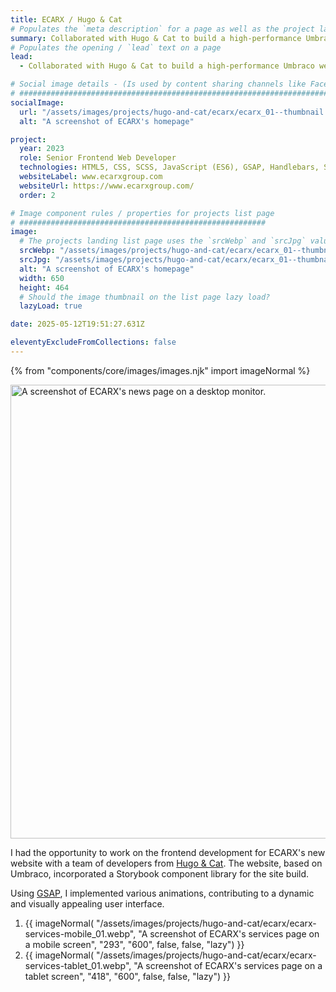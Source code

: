 ```yaml
---
title: ECARX / Hugo & Cat
# Populates the `meta description` for a page as well as the project landing page project-specific summary
summary: Collaborated with Hugo & Cat to build a high-performance Umbraco website for ECARX, featuring advanced animation, interactivity, and a Storybook-powered component system.
# Populates the opening / `lead` text on a page
lead:
  - Collaborated with Hugo & Cat to build a high-performance Umbraco website for ECARX, featuring advanced animation, interactivity, and a Storybook-powered component system.

# Social image details - (Is used by content sharing channels like Facebook, Twitter, WhatsApp, LinkedIn, RSS readers etc.)
# ##########################################################################################################################
socialImage:
  url: "/assets/images/projects/hugo-and-cat/ecarx/ecarx_01--thumbnail.jpg"
  alt: "A screenshot of ECARX's homepage"

project:
  year: 2023
  role: Senior Frontend Web Developer
  technologies: HTML5, CSS, SCSS, JavaScript (ES6), GSAP, Handlebars, Storybook, Webpack, Gulp, Cypress, Umbraco, .NET Razor Views, Azure DevOps, Figma
  websiteLabel: www.ecarxgroup.com
  websiteUrl: https://www.ecarxgroup.com/
  order: 2

# Image component rules / properties for projects list page
# #######################################################
image:
  # The projects landing list page uses the `srcWebp` and `srcJpg` values
  srcWebp: "/assets/images/projects/hugo-and-cat/ecarx/ecarx_01--thumbnail.webp"
  srcJpg: "/assets/images/projects/hugo-and-cat/ecarx/ecarx_01--thumbnail.jpg"
  alt: "A screenshot of ECARX's homepage"
  width: 650
  height: 464
  # Should the image thumbnail on the list page lazy load?
  lazyLoad: true

date: 2025-05-12T19:51:27.631Z

eleventyExcludeFromCollections: false
---
```


{% from "components/core/images/images.njk" import imageNormal %}

<picture>
  <source srcset="/assets/images/projects/hugo-and-cat/ecarx/ecarx-news--lg-screen_01.webp" type="image/webp" media="(min-width: 768px)">
  <img src="/assets/images/projects/hugo-and-cat/ecarx/ecarx-news--sml-screen_01.webp" width="1068" height="726" alt="A screenshot of ECARX's news page on a desktop monitor." loading="lazy" decoding="async">
</picture>

I had the opportunity to work on the frontend development for ECARX's new website with a team of developers from [Hugo & Cat](https://www.hugoandcat.com/). The website, based on Umbraco, incorporated a Storybook component library for the site build.

Using [GSAP](https://gsap.com/), I implemented various animations, contributing to a dynamic and visually appealing user interface.

<ol role="list" class="auto-grid | no-list">
  <li>
    {{ imageNormal(
      "/assets/images/projects/hugo-and-cat/ecarx/ecarx-services-mobile_01.webp",
      "A screenshot of ECARX's services page on a mobile screen",
      "293",
      "600",
      false,
      false,
      "lazy")
    }}
  </li>
  <li>
    {{ imageNormal(
      "/assets/images/projects/hugo-and-cat/ecarx/ecarx-services-tablet_01.webp",
      "A screenshot of ECARX's services page on a tablet screen",
      "418",
      "600",
      false,
      false,
      "lazy")
    }}
  </li>
</ol>
